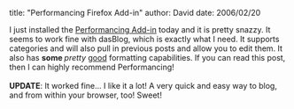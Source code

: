 
title: "Performancing Firefox Add-in"
author: David
date: 2006/02/20

I just installed the <a href="https://addons.mozilla.org/extensions/moreinfo.php?id=1730">Performancing Add-in</a> today and it is pretty snazzy. It seems to work fine with dasBlog, which is exactly what I need. It supports categories and will also pull in previous posts and allow you to edit them. It also has <b>some </b><i>pretty</i> <u>good</u> formatting capabilities. If you can read this post, then I can highly recommend Performancing!<br /><br /><b>UPDATE</b>: It worked fine... I like it a lot! A very quick and easy way to blog, and from within your browser, too! Sweet!<br />
